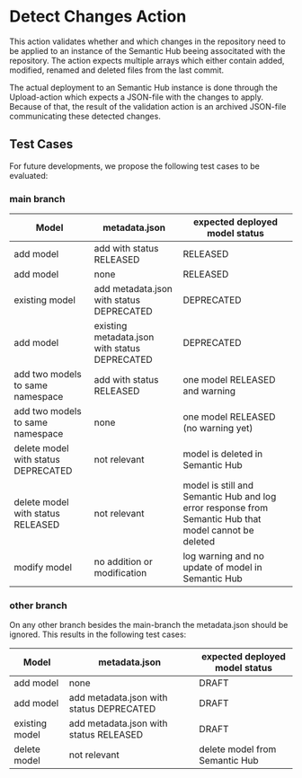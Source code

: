 <!--
#######################################################################
# Copyright (c) 2023 Contributors to the Eclipse Foundation
#
# See the NOTICE file(s) distributed with this work for additional
# information regarding copyright ownership.
#
# This work is made available under the terms of the
# Creative Commons Attribution 4.0 International (CC-BY-4.0) license,
# which is available at
# https://creativecommons.org/licenses/by/4.0/legalcode.
#
# SPDX-License-Identifier: CC-BY-4.0
#######################################################################
-->
# Detect Changes Action
This action validates whether and which changes in the repository need to be applied to an instance of the Semantic Hub beeing associtated with the repository.
The action expects multiple arrays which either contain added, modified, renamed and deleted files from the last commit. 

The actual deployment to an Semantic Hub instance is done through the Upload-action which expects a JSON-file with the changes to apply. Because of that, the result of the validation action is an archived JSON-file communicating these detected changes. 


## Test Cases
For future developments, we propose the following test cases to be evaluated:

### main branch

| Model | metadata.json | expected deployed model status |
----| ---- | ----- |
add model | add with status RELEASED | RELEASED
add model | none | RELEASED
existing model | add metadata.json with status DEPRECATED | DEPRECATED
add model | existing metadata.json with status DEPRECATED | DEPRECATED
add two models to same namespace | add with status RELEASED | one model RELEASED and warning
add two models to same namespace | none | one model RELEASED (no warning yet)
delete model with status DEPRECATED  | not relevant | model is deleted in Semantic Hub 
delete model with status RELEASED | not relevant | model is still and Semantic Hub and log error response from Semantic Hub that model cannot be deleted
modify model | no addition or modification | log warning and no update of model in Semantic Hub

### other branch
On any other branch besides the main-branch the metadata.json should be ignored. This results in the following test cases: 

| Model | metadata.json | expected deployed model status |
----| ---- | ----- |
add model | none | DRAFT
add model | add metadata.json with status DEPRECATED | DRAFT
existing model | add metadata.json with status RELEASED | DRAFT
delete model | not relevant | delete model from Semantic Hub




